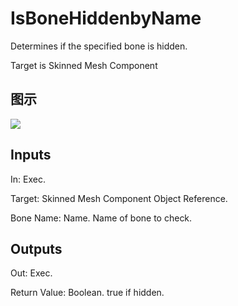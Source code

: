 # IsBoneHiddenbyName

Determines if the specified bone is hidden.

Target is Skinned Mesh Component

## 图示

![]($-20221218-18265550.png)

## Inputs

In: Exec.

Target: Skinned Mesh Component Object Reference.

Bone Name: Name. Name of bone to check.  

## Outputs

Out: Exec.

Return Value: Boolean. true if hidden.

